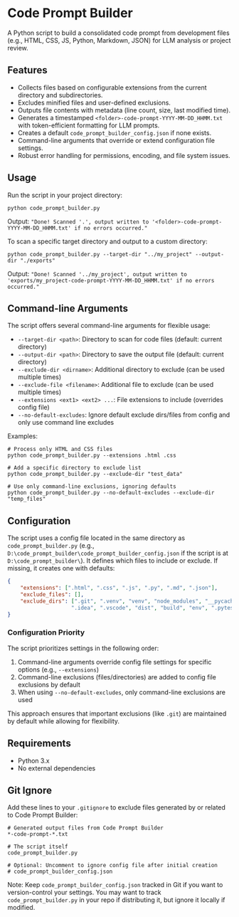 # Code Prompt Builder

A Python script to build a consolidated code prompt from development files (e.g., HTML, CSS, JS, Python, Markdown, JSON) for LLM analysis or project review.

## Features
* Collects files based on configurable extensions from the current directory and subdirectories.
* Excludes minified files and user-defined exclusions.
* Outputs file contents with metadata (line count, size, last modified time).
* Generates a timestamped `<folder>-code-prompt-YYYY-MM-DD_HHMM.txt` with token-efficient formatting for LLM prompts.
* Creates a default `code_prompt_builder_config.json` if none exists.
* Command-line arguments that override or extend configuration file settings.
* Robust error handling for permissions, encoding, and file system issues.

## Usage
Run the script in your project directory:
```
python code_prompt_builder.py
```
Output: `"Done! Scanned '.', output written to '<folder>-code-prompt-YYYY-MM-DD_HHMM.txt' if no errors occurred."`

To scan a specific target directory and output to a custom directory:
```
python code_prompt_builder.py --target-dir "../my_project" --output-dir "./exports"
```
Output: `"Done! Scanned '../my_project', output written to 'exports/my_project-code-prompt-YYYY-MM-DD_HHMM.txt' if no errors occurred."`

## Command-line Arguments
The script offers several command-line arguments for flexible usage:

- `--target-dir <path>`: Directory to scan for code files (default: current directory)
- `--output-dir <path>`: Directory to save the output file (default: current directory)
- `--exclude-dir <dirname>`: Additional directory to exclude (can be used multiple times)
- `--exclude-file <filename>`: Additional file to exclude (can be used multiple times)
- `--extensions <ext1> <ext2> ...`: File extensions to include (overrides config file)
- `--no-default-excludes`: Ignore default exclude dirs/files from config and only use command line excludes

Examples:
```
# Process only HTML and CSS files
python code_prompt_builder.py --extensions .html .css

# Add a specific directory to exclude list
python code_prompt_builder.py --exclude-dir "test_data"

# Use only command-line exclusions, ignoring defaults
python code_prompt_builder.py --no-default-excludes --exclude-dir "temp_files"
```

## Configuration
The script uses a config file located in the same directory as `code_prompt_builder.py` (e.g., `D:\code_prompt_builder\code_prompt_builder_config.json` if the script is at `D:\code_prompt_builder\`). It defines which files to include or exclude. If missing, it creates one with defaults:
```json
{
    "extensions": [".html", ".css", ".js", ".py", ".md", ".json"],
    "exclude_files": [],
    "exclude_dirs": [".git", ".venv", "venv", "node_modules", "__pycache__", 
                    ".idea", ".vscode", "dist", "build", "env", ".pytest_cache"]
}
```

### Configuration Priority
The script prioritizes settings in the following order:
1. Command-line arguments override config file settings for specific options (e.g., `--extensions`)
2. Command-line exclusions (files/directories) are added to config file exclusions by default
3. When using `--no-default-excludes`, only command-line exclusions are used

This approach ensures that important exclusions (like `.git`) are maintained by default while allowing for flexibility.

## Requirements
* Python 3.x
* No external dependencies

## Git Ignore
Add these lines to your `.gitignore` to exclude files generated by or related to Code Prompt Builder:
```
# Generated output files from Code Prompt Builder
*-code-prompt-*.txt

# The script itself
code_prompt_builder.py

# Optional: Uncomment to ignore config file after initial creation
# code_prompt_builder_config.json
```
Note: Keep `code_prompt_builder_config.json` tracked in Git if you want to version-control your settings. You may want to track `code_prompt_builder.py` in your repo if distributing it, but ignore it locally if modified.